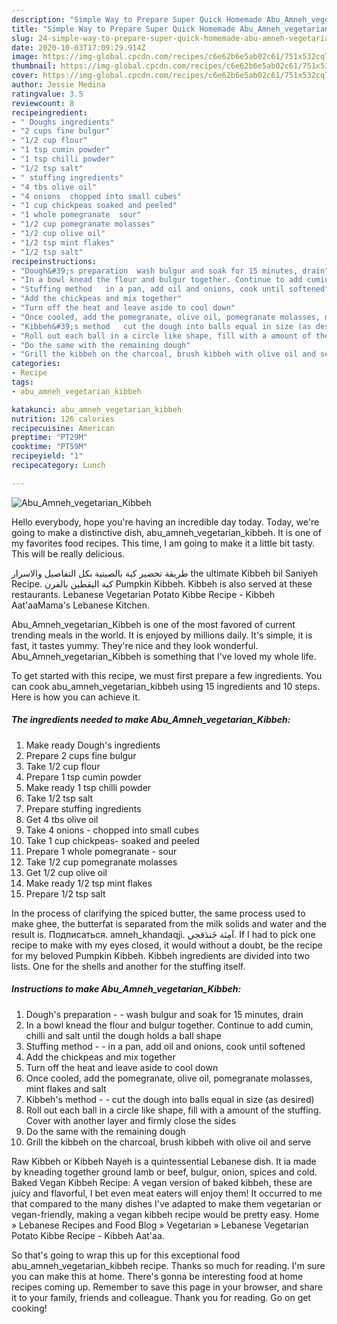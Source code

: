 ```yaml
---
description: "Simple Way to Prepare Super Quick Homemade Abu_Amneh_vegetarian_Kibbeh"
title: "Simple Way to Prepare Super Quick Homemade Abu_Amneh_vegetarian_Kibbeh"
slug: 24-simple-way-to-prepare-super-quick-homemade-abu-amneh-vegetarian-kibbeh
date: 2020-10-03T17:09:29.914Z
image: https://img-global.cpcdn.com/recipes/c6e62b6e5ab02c61/751x532cq70/abu_amneh_vegetarian_kibbeh-recipe-main-photo.jpg
thumbnail: https://img-global.cpcdn.com/recipes/c6e62b6e5ab02c61/751x532cq70/abu_amneh_vegetarian_kibbeh-recipe-main-photo.jpg
cover: https://img-global.cpcdn.com/recipes/c6e62b6e5ab02c61/751x532cq70/abu_amneh_vegetarian_kibbeh-recipe-main-photo.jpg
author: Jessie Medina
ratingvalue: 3.5
reviewcount: 8
recipeingredient:
- " Doughs ingredients"
- "2 cups fine bulgur"
- "1/2 cup flour"
- "1 tsp cumin powder"
- "1 tsp chilli powder"
- "1/2 tsp salt"
- " stuffing ingredients"
- "4 tbs olive oil"
- "4 onions  chopped into small cubes"
- "1 cup chickpeas soaked and peeled"
- "1 whole pomegranate  sour"
- "1/2 cup pomegranate molasses"
- "1/2 cup olive oil"
- "1/2 tsp mint flakes"
- "1/2 tsp salt"
recipeinstructions:
- "Dough&#39;s preparation  wash bulgur and soak for 15 minutes, drain"
- "In a bowl knead the flour and bulgur together. Continue to add cumin, chilli and salt until the dough holds a ball shape"
- "Stuffing method   in a pan, add oil and onions, cook until softened"
- "Add the chickpeas and mix together"
- "Turn off the heat and leave aside to cool down"
- "Once cooled, add the pomegranate, olive oil, pomegranate molasses, mint flakes and salt"
- "Kibbeh&#39;s method   cut the dough into balls equal in size (as desired)"
- "Roll out each ball in a circle like shape, fill with a amount of the stuffing. Cover with another layer and firmly close the sides"
- "Do the same with the remaining dough"
- "Grill the kibbeh on the charcoal, brush kibbeh with olive oil and serve"
categories:
- Recipe
tags:
- abu_amneh_vegetarian_kibbeh

katakunci: abu_amneh_vegetarian_kibbeh 
nutrition: 126 calories
recipecuisine: American
preptime: "PT29M"
cooktime: "PT59M"
recipeyield: "1"
recipecategory: Lunch

---
```



![Abu_Amneh_vegetarian_Kibbeh](https://img-global.cpcdn.com/recipes/c6e62b6e5ab02c61/751x532cq70/abu_amneh_vegetarian_kibbeh-recipe-main-photo.jpg)

Hello everybody, hope you're having an incredible day today. Today, we're going to make a distinctive dish, abu_amneh_vegetarian_kibbeh. It is one of my favorites food recipes. This time, I am going to make it a little bit tasty. This will be really delicious.

طريقة تحضير كبة بالصينية بكل التفاصيل والاسرار the ultimate Kibbeh bil Saniyeh Recipe. كبة اليقطين بالفرن Pumpkin Kibbeh. Kibbeh is also served at these restaurants. Lebanese Vegetarian Potato Kibbe Recipe - Kibbeh Aat&#39;aaMama&#39;s Lebanese Kitchen.

Abu_Amneh_vegetarian_Kibbeh is one of the most favored of current trending meals in the world. It is enjoyed by millions daily. It's simple, it is fast, it tastes yummy. They're nice and they look wonderful. Abu_Amneh_vegetarian_Kibbeh is something that I've loved my whole life.


To get started with this recipe, we must first prepare a few ingredients. You can cook abu_amneh_vegetarian_kibbeh using 15 ingredients and 10 steps. Here is how you can achieve it.

<!--inarticleads1-->

##### The ingredients needed to make Abu_Amneh_vegetarian_Kibbeh:

1. Make ready  Dough&#39;s ingredients
1. Prepare 2 cups fine bulgur
1. Take 1/2 cup flour
1. Prepare 1 tsp cumin powder
1. Make ready 1 tsp chilli powder
1. Take 1/2 tsp salt
1. Prepare  stuffing ingredients
1. Get 4 tbs olive oil
1. Take 4 onions - chopped into small cubes
1. Take 1 cup chickpeas- soaked and peeled
1. Prepare 1 whole pomegranate - sour
1. Take 1/2 cup pomegranate molasses
1. Get 1/2 cup olive oil
1. Make ready 1/2 tsp mint flakes
1. Prepare 1/2 tsp salt


In the process of clarifying the spiced butter, the same process used to make ghee, the butterfat is separated from the milk solids and water and the result is. Подписаться. amneh_khandaqji. آمِنَة خَندَقجي. If I had to pick one recipe to make with my eyes closed, it would without a doubt, be the recipe for my beloved Pumpkin Kibbeh. Kibbeh ingredients are divided into two lists. One for the shells and another for the stuffing itself. 

<!--inarticleads2-->

##### Instructions to make Abu_Amneh_vegetarian_Kibbeh:

1. Dough&#39;s preparation -  - wash bulgur and soak for 15 minutes, drain
1. In a bowl knead the flour and bulgur together. Continue to add cumin, chilli and salt until the dough holds a ball shape
1. Stuffing method -  -  in a pan, add oil and onions, cook until softened
1. Add the chickpeas and mix together
1. Turn off the heat and leave aside to cool down
1. Once cooled, add the pomegranate, olive oil, pomegranate molasses, mint flakes and salt
1. Kibbeh&#39;s method -   - cut the dough into balls equal in size (as desired)
1. Roll out each ball in a circle like shape, fill with a amount of the stuffing. Cover with another layer and firmly close the sides
1. Do the same with the remaining dough
1. Grill the kibbeh on the charcoal, brush kibbeh with olive oil and serve


Raw Kibbeh or Kibbeh Nayeh is a quintessential Lebanese dish. It ia made by kneading together ground lamb or beef, bulgur, onion, spices and cold. Baked Vegan Kibbeh Recipe: A vegan version of baked kibbeh, these are juicy and flavorful, I bet even meat eaters will enjoy them! It occurred to me that compared to the many dishes I&#39;ve adapted to make them vegetarian or vegan-friendly, making a vegan kibbeh recipe would be pretty easy. Home » Lebanese Recipes and Food Blog » Vegetarian » Lebanese Vegetarian Potato Kibbe Recipe - Kibbeh Aat&#39;aa. 

So that's going to wrap this up for this exceptional food abu_amneh_vegetarian_kibbeh recipe. Thanks so much for reading. I'm sure you can make this at home. There's gonna be interesting food at home recipes coming up. Remember to save this page in your browser, and share it to your family, friends and colleague. Thank you for reading. Go on get cooking!
